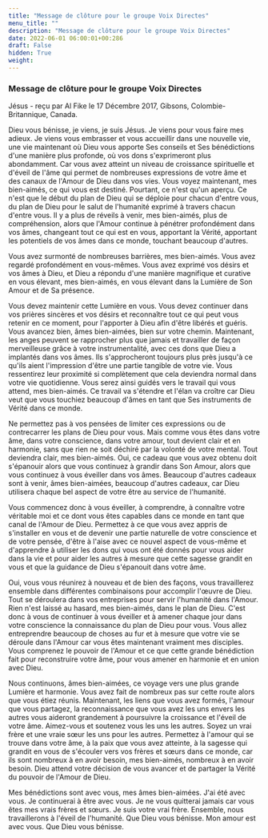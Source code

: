 ```yaml
---
title: "Message de clôture pour le groupe Voix Directes"
menu_title: ""
description: "Message de clôture pour le groupe Voix Directes"
date: 2022-06-01 06:00:01+00:286
draft: False
hidden: True
weight:
---
```

### Message de clôture pour le groupe Voix Directes

Jésus - reçu par Al Fike le 17 Décembre 2017, Gibsons, Colombie-Britannique, Canada.

Dieu vous bénisse, je viens, je suis Jésus. Je viens pour vous faire mes adieux. Je viens vous embrasser et vous accueillir dans une nouvelle vie, une vie maintenant où Dieu vous apporte Ses conseils et Ses bénédictions d'une manière plus profonde, où vos dons s'exprimeront plus abondamment. Car vous avez atteint un niveau de croissance spirituelle et d'éveil de l'âme qui permet de nombreuses expressions de votre âme et des canaux de l'Amour de Dieu dans vos vies. Vous voyez maintenant, mes bien-aimés, ce qui vous est destiné. Pourtant, ce n'est qu'un aperçu. Ce n'est que le début du plan de Dieu qui se déploie pour chacun d'entre vous, du plan de Dieu pour le salut de l'humanité exprimé à travers chacun d'entre vous. Il y a plus de réveils à venir, mes bien-aimés, plus de compréhension, alors que l'Amour continue à pénétrer profondément dans vos âmes, changeant tout ce qui est en vous, apportant la Vérité, apportant les potentiels de vos âmes dans ce monde, touchant beaucoup d'autres.

Vous avez surmonté de nombreuses barrières, mes bien-aimés. Vous avez regardé profondément en vous-mêmes. Vous avez exprimé vos désirs et vos âmes à Dieu, et Dieu a répondu d'une manière magnifique et curative en vous élevant, mes bien-aimés, en vous élevant dans la Lumière de Son Amour et de Sa présence.

Vous devez maintenir cette Lumière en vous. Vous devez continuer dans vos prières sincères et vos désirs et reconnaître tout ce qui peut vous retenir en ce moment, pour l'apporter à Dieu afin d'être libérés et guéris. Vous avancez bien, âmes bien-aimées, bien sur votre chemin. Maintenant, les anges peuvent se rapprocher plus que jamais et travailler de façon merveilleuse grâce à votre instrumentalité, avec ces dons que Dieu a implantés dans vos âmes. Ils s'approcheront toujours plus près jusqu'à ce qu'ils aient l'impression d'être une partie tangible de votre vie. Vous ressentirez leur proximité si complètement que cela deviendra normal dans votre vie quotidienne. Vous serez ainsi guidés vers le travail qui vous attend, mes bien-aimés. Ce travail va s'étendre et l'élan va croître car Dieu veut que vous touchiez beaucoup d'âmes en tant que Ses instruments de Vérité dans ce monde.

Ne permettez pas à vos pensées de limiter ces expressions ou de contrecarrer les plans de Dieu pour vous. Mais comme vous êtes dans votre âme, dans votre conscience, dans votre amour, tout devient clair et en harmonie, sans que rien ne soit déchiré par la volonté de votre mental. Tout deviendra clair, mes bien-aimés. Oui, ce cadeau que vous avez obtenu doit s'épanouir alors que vous continuez à grandir dans Son Amour, alors que vous continuez à vous éveiller dans vos âmes. Beaucoup d'autres cadeaux sont à venir, âmes bien-aimées, beaucoup d'autres cadeaux, car Dieu utilisera chaque bel aspect de votre être au service de l'humanité.

Vous commencez donc à vous éveiller, à comprendre, à connaître votre véritable moi et ce dont vous êtes capables dans ce monde en tant que canal de l'Amour de Dieu. Permettez à ce que vous avez appris de s'installer en vous et de devenir une partie naturelle de votre conscience et de votre pensée, d'être à l'aise avec ce nouvel aspect de vous-même et d'apprendre à utiliser les dons qui vous ont été donnés pour vous aider dans la vie et pour aider les autres à mesure que cette sagesse grandit en vous et que la guidance de Dieu s'épanouit dans votre âme.

Oui, vous vous réunirez à nouveau et de bien des façons, vous travaillerez ensemble dans différentes combinaisons pour accomplir l'œuvre de Dieu. Tout se déroulera dans vos entreprises pour servir l'humanité dans l'Amour. Rien n'est laissé au hasard, mes bien-aimés, dans le plan de Dieu. C'est donc à vous de continuer à vous éveiller et à amener chaque jour dans votre conscience la connaissance du plan de Dieu pour vous. Vous allez entreprendre beaucoup de choses au fur et à mesure que votre vie se déroule dans l'Amour car vous êtes maintenant vraiment mes disciples. Vous comprenez le pouvoir de l'Amour et ce que cette grande bénédiction fait pour reconstruire votre âme, pour vous amener en harmonie et en union avec Dieu.

Nous continuons, âmes bien-aimées, ce voyage vers une plus grande Lumière et harmonie. Vous avez fait de nombreux pas sur cette route alors que vous étiez réunis. Maintenant, les liens que vous avez formés, l'amour que vous partagez, la reconnaissance que vous avez les uns envers les autres vous aideront grandement à poursuivre la croissance et l'éveil de votre âme. Aimez-vous et soutenez vous les uns les autres. Soyez un vrai frère et une vraie sœur les uns pour les autres. Permettez à l'amour qui se trouve dans votre âme, à la paix que vous avez atteinte, à la sagesse qui grandit en vous de s'écouler vers vos frères et sœurs dans ce monde, car ils sont nombreux à en avoir besoin, mes bien-aimés, nombreux à en avoir besoin. Dieu attend votre décision de vous avancer et de partager la Vérité du pouvoir de l'Amour de Dieu.

Mes bénédictions sont avec vous, mes âmes bien-aimées. J'ai été avec vous. Je continuerai à être avec vous. Je ne vous quitterai jamais car vous êtes mes vrais frères et sœurs. Je suis votre vrai frère. Ensemble, nous travaillerons à l'éveil de l'humanité. Que Dieu vous bénisse. Mon amour est avec vous. Que Dieu vous bénisse.
